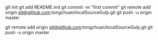 git init
git add README.md
git commit -m "first commit"
git remote add origin git@github.com:tongchuan/localSourceGulp.git
git push -u origin master


git remote add origin git@github.com:tongchuan/localSourceGulp.git
git push -u origin master
